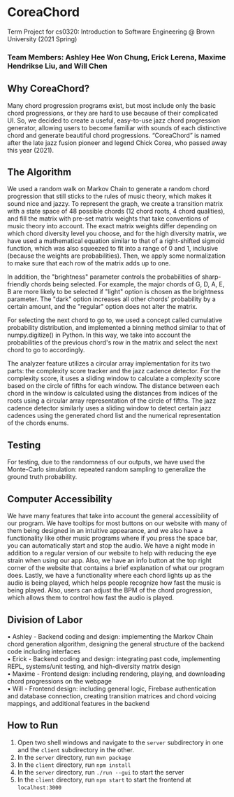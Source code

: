 # CoreaChord <br>
Term Project for cs0320: Introduction to Software Engineering @ Brown University (2021 Spring)

### Team Members: Ashley Hee Won Chung, Erick Lerena, Maxime Hendrikse Liu, and Will Chen

## Why CoreaChord?

Many chord progression programs exist, but most include only the basic chord progressions, or they are hard to use because of their complicated UI. 
So, we decided to create a useful, easy-to-use jazz chord progression generator, allowing users to become familiar with sounds of each distinctive chord and generate beautiful chord progressions.
“CoreaChord” is named after the late jazz fusion pioneer and legend Chick Corea, who passed away this year (2021).

## The Algorithm

We used a random walk on Markov Chain to generate a random chord progression that still sticks to the rules of music theory, which makes it sound nice and jazzy. To represent the graph, we create 
a transition matrix with a state space of 48 possible chords (12 chord roots, 4 chord qualities), and fill the matrix with pre-set matrix weights that take conventions of music theory into account.
The exact matrix weights differ depending on which chord diversity level you choose, and for the high diversity matrix, we have used a mathematical equation similar to 
that of a right-shifted sigmoid function, which was also squeezed to fit into a range of 0 and 1, inclusive (because the weights are probabilities). Then, we apply some normalization to make sure
that each row of the matrix adds up to one.

In addition, the "brightness" parameter controls the probabilities of sharp-friendly chords being selected. For example, the major chords of G, D, A, E, B are more likely to be selected if "light" option is chosen as the brightness parameter. The "dark" option increases all other chords' probability by a certain amount, and the "regular" option does not alter the matrix.

For selecting the next chord to go to, we used a concept called cumulative probability distribution, and implemented a binning method similar to that of numpy.digitize() in Python.
In this way, we take into account the probabilities of the previous chord's row in the matrix and select the next chord to go to accordingly.

The analyzer feature utilizes a circular array implementation for its two parts: the complexity score tracker and the jazz cadence detector. For the complexity score, it uses a sliding window to calculate a complexity score based on the circle of fifths for each window. The distance between each chord in the window is calculated using the distances from indices of the roots using a circular array representation of the circle of fifths. The jazz cadence detector similarly uses a sliding window to detect certain jazz cadences using the generated chord list and the numerical representation of the chords enums.

## Testing

For testing, due to the randomness of our outputs, we have used the Monte-Carlo simulation: repeated random sampling to generalize the ground truth probability.

## Computer Accessibility

We have many features that take into account the general accessibility of our program. We have tooltips for most buttons on our website with many of them being designed in an intuitive appearance,
and we also have a functionality like other music programs where if you press the space bar, you can automatically start and stop the audio. We have a night mode in addition to a regular version of our website
to help with reducing the eye strain when using our app. Also, we have an info button at the top right corner of the website that contains a brief explanation of what our program does. Lastly,
we have a functionality where each chord lights up as the audio is being played, which helps people recognize how fast the music is being played. Also, users can adjust the BPM of the chord progression, which allows them
to control how fast the audio is played.

## Division of Labor

• Ashley - Backend coding and design: implementing the Markov Chain chord generation algorithm, designing the general structure of the backend code including interfaces<br>
• Erick - Backend coding and design: integrating past code, implementing REPL, systems/unit testing, and high-diversity matrix design<br>
• Maxime - Frontend design: including rendering, playing, and downloading chord progressions on the webpage<br>
• Will - Frontend design: including general logic, Firebase authentication and database connection, creating transition matrices and chord voicing mappings, and additional features in the backend<br>

## How to Run
1. Open two shell windows and navigate to the ``server`` subdirectory in one and the ``client`` subdirectory in the other.
2. In the ``server`` directory, run ``mvn package``
3. In the ``client`` directory, run ``npm install``
4. In the ``server`` directory, run ``./run --gui`` to start the server
5. In the ``client`` directory, run ``npm start`` to start the frontend at ``localhost:3000``
